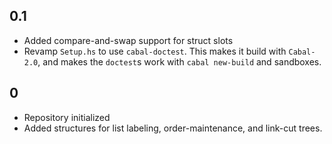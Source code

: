 ## 0.1
* Added compare-and-swap support for struct slots
* Revamp `Setup.hs` to use `cabal-doctest`. This makes it build
  with `Cabal-2.0`, and makes the `doctest`s work with `cabal new-build` and
  sandboxes.

## 0
* Repository initialized
* Added structures for list labeling, order-maintenance, and link-cut trees.
